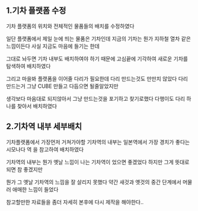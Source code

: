## 1.기차 플랫폼 수정
기차 플랫폼의 위치와 전체적인 물품들의 배치를 수정하였다

일단 플랫폼에서 제일 눈에 띄는 물품은 기차인데 지금의 기차는 뭔가 지하철 열차 같은 느낌이든다 사실 지금도 마음에 들기는 한데 

그대로 놔두면 기차 내부도 배치하여야 하기 때문에 고심끝에 기각하여 새로운 기차를 탐색하여 배치하였다 

그리고 마을봐 플랫폼을 이어줄 다리가 필요한데 다리 만드는것도 만만치 않았다  다리 만드는거 그냥 CUBE 만들고 다듬으면 될줄알았지만

생각보다 마음대로 되지않아서 그냥 만드는것을 포기하고 찾기로했다 다행이도 다리 하나를 찾아서 배치하였다 


## 2.기차역 내부 세부배치
기차플랫폼에서 가장먼저 거쳐가야할 기차역의 내부는 일본역에서 가장 경치가 좋다는 시모나다 역 을 참고하여 배치하였다

기차역의 내부는 뭔가 옛날 느낌이 나는 기차역이 었으면 좋겠었다 하지만 그게 뜻대로 되면 참 좋겠지만

뭔가 그 옛날 기차역의 느낌을 잘 살리지 못했다 약간 새것과 옛것의 중간 단계에서 머물러 애매한 느낌이 들었다 

참고할만한 자료들을 좀더 자세히 본후에 다시 제작을 해야한다..
